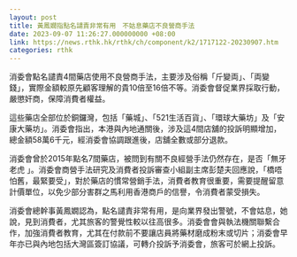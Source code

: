 ```yaml
---
layout: post
title: 黃鳳嫺指點名譴責非常有用　不姑息藥店不良營商手法
date: 2023-09-07 11:26:27.000000000 +08:00
link: https://news.rthk.hk/rthk/ch/component/k2/1717122-20230907.htm
categories: rthk
---
```


消委會點名譴責4間藥店使用不良營商手法，主要涉及俗稱「斤變両」、「両變錢」，實際金額較原先顧客理解的貴10倍至16倍不等。消委會督促業界採取行動，嚴懲奸商，保障消費者權益。

這些藥店全部位於銅鑼灣，包括「藥城」、「521生活百貨」、「環球大藥坊」及「安康大藥坊」。消委會指出，本港與內地通關後，涉及這4間店舖的投訴明顯增加，總金額58萬6千元，經消委會協調跟進後，店舖全數或部分退款。

消委會曾於2015年點名7間藥店，被問到有關不良經營手法仍然存在，是否「無牙老虎 」。消委會商營手法研究及消費者投訴審查小組副主席彭楚夫回應說，「橋唔怕舊，最緊要受」，對於藥店的慣常營銷手法，消費者教育很重要，需要提醒留意計價單位，以免少部分害群之馬利用香港商戶的信譽，令消費者蒙受損失。

消委會總幹事黃鳳嫺認為，點名譴責非常有用，是向業界發出警號，不會姑息，她說，見到消費者，尤其旅客的警覺性較以往高很多。消委會會與執法機關聯繫合作，加強消費者教育，尤其在付款前不要讓店員將藥材磨成粉末或切片；消委會早年亦已與內地包括大灣區簽訂協議，可轉介投訴予消委會，旅客可於網上投訴。
